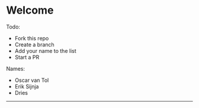 # Welcome

Todo:
- Fork this repo
- Create a branch
- Add your name to the list 
- Start a PR

Names:
- Oscar van Tol
- Erik Sijnja
- Dries

-----

